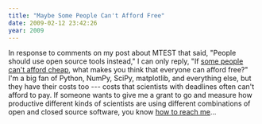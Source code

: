 ```yaml
---
title: "Maybe Some People Can't Afford Free"
date: 2009-02-12 23:42:26
year: 2009
---
```

In response to comments on my post about MTEST that said, "People should use open source tools instead," I can only reply, "If <a href="http://www.andybudd.com/archives/2009/02/why_i_cant_affo/">some people can't afford cheap</a>, what makes you think that everyone can afford free?"  I'm a big fan of Python, NumPy, SciPy, matplotlib, and everything else, but they have their costs too --- costs that scientists with deadlines often can't afford to pay.  If someone wants to give me a grant to go and measure how productive different kinds of scientists are using different combinations of open and closed source software, you know <a href="mailto:gvwilson@cs.toronto.edu">how to reach me</a>...
